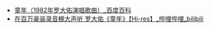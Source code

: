 - [童年（1982年罗大佑演唱歌曲）_百度百科](https://baike.baidu.com/item/%E7%AB%A5%E5%B9%B4/7814232)
- [在百万豪装录音棚大声听 罗大佑《童年》【Hi-res】_哔哩哔哩_bilibili](https://www.bilibili.com/video/BV1Go4y1u7yY/)
